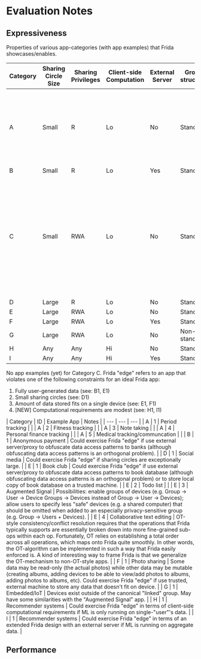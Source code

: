 # Evaluation Notes

## Expressiveness

Properties of various app-categories (with app examples) that Frida showcases/enables.

| Category | Sharing Circle Size | Sharing Privileges | Client-side Computation | External Server | Group structure | Notes |
| --- | --- | --- | --- | --- | --- | --- |
| A | Small | R | Lo | No | Standard | Want to show that the privacy reqs for disjoint users (those that largely don't share data) are the same as those for users that do share data. |
| B | Small | R | Lo | Yes | Standard |  |
| C | Small | RWA | Lo | No | Standard | Maybe not necessary/useful if already have category w larger sharing circles that requires the same sharing privs (larger sharing circles are a superset of smaller sharing circles, and RWA privs are a superset of R privs). |
| D | Large | R | Lo | No | Standard |  |
| E | Large | RWA | Lo | No | Standard |  |
| F | Large | RWA | Lo | Yes | Standard |  |
| G | Large | RWA | Lo | No | Non-standard |  |
| H | Any | Any | Hi | No | Standard |  |
| I | Any | Any | Hi | Yes | Standard |  |

No app examples (yet) for Category C. Frida "edge" refers to an app that violates one of the following constraints for an ideal Frida app:
1. Fully user-generated data (see: B1, E1)
1. Small sharing circles (see: D1)
1. Amount of data stored fits on a single device (see: E1, F1)
1. [NEW] Computational requirements are modest (see: H1, I1)

| Category | ID | Example App | Notes |
| --- | --- | --- |
| A | 1 | Period tracking |  |
| A | 2 | Fitness tracking |  |
| A | 3 | Note taking |  |
| A | 4 | Personal finance tracking |  |
| A | 5 | Medical tracking/communcation |  |
| B | 1 | Anonymous payment | Could exercise Frida "edge" if use external server/proxy to obfuscate data access patterns to banks (although obfuscating data access patterns is an orthogonal problem). |
| D | 1 | Social media | Could exercise Frida "edge" if sharing circles are exceptionally large. |
| E | 1 | Book club | Could exercise Frida "edge" if use external server/proxy to obfuscate data access patterns to book database (although obfuscating data access patterns is an orthogonal problem) or to store local copy of book database on a trusted machine. |
| E | 2 | Todo list |  |
| E | 3 | Augmented Signal | Possibilities: enable groups of devices (e.g. Group -> User -> Device Groups -> Devices instead of Group -> User -> Devices); allow users to specify less "safe" devices (e.g. a shared computer) that should be omitted when added to an especially privacy-sensitive group (e.g. Group -> Users + Devices). |
| E | 4 | Collaborative text editing | OT-style consistency/conflict resolution requires that the operations that Frida typically supports are essentially broken down into more fine-grained sub-ops within each op. Fortunately, OT relies on establishing a total order across all operations, which maps onto Frida quite smoothly. In other words, the OT-algorithm can be implemented in such a way that Frida easily enforced is. A kind of interesting way to frame Frida is that we generalize the OT-mechanism to non-OT-style apps. |
| F | 1 | Photo sharing | Some data may be read-only (the actual photos) while other data may be mutable (creating albums, adding devices to be able to view/add photos to albums, adding photos to albums, etc). Could exercise Frida "edge" if use trusted, external machine to store any data that doesn't fit on device. |
| G | 1 | Embedded/IoT | Devices exist outside of the canonical "linked" group. May have some similarities with the "Augmented Signal" app. |
| H | 1 | Recommender systems | Could exercise Frida "edge" in terms of client-side computational requirements if ML is only running on single-"user"'s data. |
| I | 1 | Recommender systems | Could exercise Frida "edge" in terms of an extended Frida design with an external server if ML is running on aggregate data. |

## Performance
